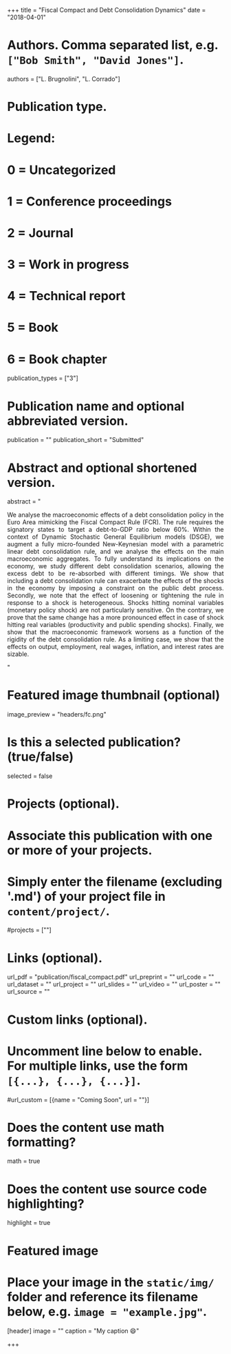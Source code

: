 +++
title = "Fiscal Compact and Debt Consolidation Dynamics"
date = "2018-04-01"

# Authors. Comma separated list, e.g. `["Bob Smith", "David Jones"]`.
authors = ["L. Brugnolini", "L. Corrado"]

# Publication type.
# Legend:
# 0 = Uncategorized
# 1 = Conference proceedings
# 2 = Journal
# 3 = Work in progress
# 4 = Technical report
# 5 = Book
# 6 = Book chapter
publication_types = ["3"]

# Publication name and optional abbreviated version.
publication = ""
publication_short = "Submitted"

# Abstract and optional shortened version.
abstract = "<p style='text-align: justify;'> We analyse the macroeconomic effects of a debt consolidation policy in the Euro Area mimicking the Fiscal Compact Rule (FCR). The rule requires the signatory states to target a debt-to-GDP ratio below 60%. Within the context of Dynamic Stochastic General Equilibrium models (DSGE), we augment a fully micro-founded New-Keynesian model with a parametric linear debt consolidation rule, and we analyse the effects on the main macroeconomic aggregates. To fully understand its implications on the economy, we study different debt consolidation scenarios, allowing the excess debt to be re-absorbed with different timings. We show that including a debt consolidation rule can exacerbate the effects of the shocks in the economy by imposing a constraint on the public debt process. Secondly, we note that the effect of loosening or tightening the rule in response to a shock is heterogeneous. Shocks hitting nominal variables (monetary policy shock)  are not particularly sensitive. On the contrary, we prove that the same change has a more pronounced effect in case of shock hitting real variables (productivity and public spending shocks).  Finally, we show that the macroeconomic framework worsens as a function of the rigidity of the debt consolidation rule. As a limiting case, we show that the effects on output, employment, real wages, inflation, and interest rates are sizable.</p>"

# Featured image thumbnail (optional)
image_preview = "headers/fc.png"

# Is this a selected publication? (true/false)
selected = false

# Projects (optional).
#   Associate this publication with one or more of your projects.
#   Simply enter the filename (excluding '.md') of your project file in `content/project/`.
#projects = [""]

# Links (optional).
url_pdf = "publication/fiscal_compact.pdf"
url_preprint = ""
url_code = ""
url_dataset = ""
url_project = ""
url_slides = ""
url_video = ""
url_poster = ""
url_source = ""

# Custom links (optional).
#   Uncomment line below to enable. For multiple links, use the form `[{...}, {...}, {...}]`.
#url_custom = [{name = "Coming Soon", url = ""}]

# Does the content use math formatting?
math = true

# Does the content use source code highlighting?
highlight = true

# Featured image
# Place your image in the `static/img/` folder and reference its filename below, e.g. `image = "example.jpg"`.
[header]
image = ""
caption = "My caption :smile:"

+++
